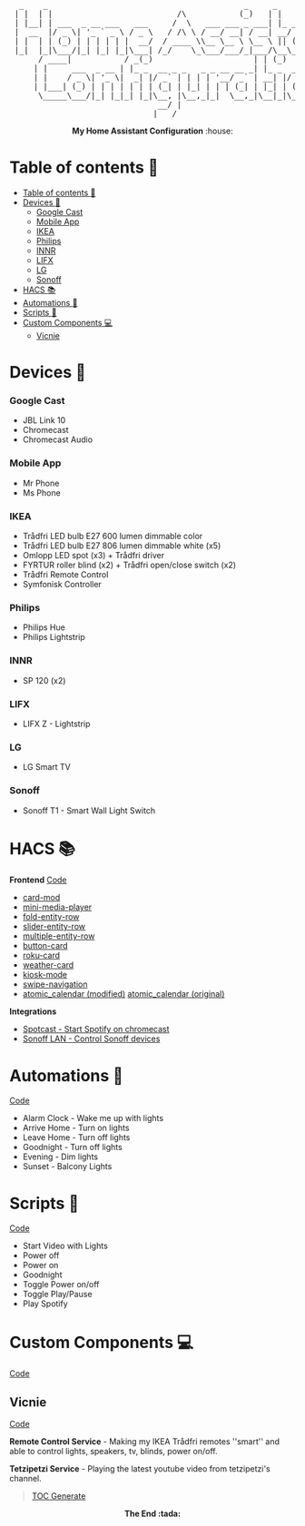 <pre align="center">
  _    _                                         _     _              _   
 | |  | |                          /\           (_)   | |            | |  
 | |__| | ___  _ __ ___   ___     /  \   ___ ___ _ ___| |_ __ _ _ __ | |_ 
 |  __  |/ _ \| '_ ` _ \ / _ \   / /\ \ / __/ __| / __| __/ _` | '_ \| __|
 | |  | | (_) | | | | | |  __/  / ____ \\__ \__ \ \__ \ || (_| | | | | |_ 
 |_|  |_|\___/|_| |_| |_|\___| /_/    \_\___/___/_|___/\__\__,_|_| |_|\__|
      / ____|           / _(_)                     | | (_)                
     | |     ___  _ __ | |_ _  __ _ _   _ _ __ __ _| |_ _  ___  _ __      
     | |    / _ \| '_ \|  _| |/ _` | | | | '__/ _` | __| |/ _ \| '_ \     
     | |___| (_) | | | | | | | (_| | |_| | | | (_| | |_| | (_) | | | |    
      \_____\___/|_| |_|_| |_|\__, |\__,_|_|  \__,_|\__|_|\___/|_| |_|    
                               __/ |                                      
                              |___/                                       
</pre>
<p align="center">
<b>My Home Assistant Configuration</b> :house:
</p>

Table of contents :book:
=======================
- [Table of contents :book:](#table-of-contents-book)
- [Devices :iphone:](#devices-iphone)
  - [Google Cast](#google-cast)
  - [Mobile App](#mobile-app)
  - [IKEA](#ikea)
  - [Philips](#philips)
  - [INNR](#innr)
  - [LIFX](#lifx)
  - [LG](#lg)
  - [Sonoff](#sonoff)
- [HACS :books:](#hacs-books)
- [Automations :repeat:](#automations-repeat)
- [Scripts :page_with_curl:](#scripts-page_with_curl)
- [Custom Components :computer:](#custom-components-computer)
  - [Vicnie](#vicnie)

Devices :iphone:
=======

### Google Cast
- JBL Link 10
- Chromecast
- Chromecast Audio

### Mobile App
- Mr Phone
- Ms Phone

### IKEA
- Trådfri LED bulb E27 600 lumen dimmable color
- Trådfri LED bulb E27 806 lumen dimmable white (x5)
- Omlopp LED spot (x3) + Trådfri driver
- FYRTUR roller blind (x2) + Trådfri open/close switch (x2)
- Trådfri Remote Control
- Symfonisk Controller

### Philips
- Philips Hue
- Philips Lightstrip

### INNR
- SP 120 (x2)

### LIFX
- LIFX Z - Lightstrip

### LG
- LG Smart TV

### Sonoff
- Sonoff T1 - Smart Wall Light Switch

HACS :books:
====
**Frontend** [Code](.storage/lovelace_resources)
- [card-mod](https://github.com/thomasloven/lovelace-card-mod)
- [mini-media-player](https://github.com/kalkih/mini-media-player)
- [fold-entity-row](https://github.com/thomasloven/lovelace-fold-entity-row)
- [slider-entity-row](https://github.com/thomasloven/lovelace-slider-entity-row)
- [multiple-entity-row](https://github.com/benct/lovelace-multiple-entity-row)
- [button-card](https://github.com/custom-cards/button-card)
- [roku-card](https://github.com/iantrich/roku-card)
- [weather-card](https://github.com/bramkragten/weather-card)
- [kiosk-mode](https://github.com/maykar/kiosk-mode)
- [swipe-navigation](https://github.com/maykar/Lovelace-Swipe-Navigation)
- [atomic_calendar (modified)](https://github.com/AnnieLeonia/atomic_calendar) [atomic_calendar (original)](https://github.com/atomic7777/atomic_calendar)

**Integrations**
- [Spotcast - Start Spotify on chromecast](https://github.com/fondberg/spotcast)
- [Sonoff LAN - Control Sonoff devices](https://github.com/AlexxIT/SonoffLAN)

Automations :repeat:
===========
[Code](automations.yaml)
- Alarm Clock - Wake me up with lights
- Arrive Home - Turn on lights
- Leave Home - Turn off lights
- Goodnight - Turn off lights
- Evening - Dim lights
- Sunset - Balcony Lights

Scripts :page_with_curl:
=======
[Code](scripts.yaml)
- Start Video with Lights
- Power off
- Power on
- Goodnight
- Toggle Power on/off
- Toggle Play/Pause
- Play Spotify

Custom Components :computer:
=================
[Code](custom_components)

Vicnie
------
[Code](custom_components/vicnie/__init__.py)

**Remote Control Service** - Making my IKEA Trådfri remotes ''smart'' and able to control lights, speakers, tv, blinds, power on/off.

**Tetzipetzi Service** - Playing the latest youtube video from tetzipetzi's channel.

> [TOC Generate](https://magnetikonline.github.io/markdown-toc-generate/)

<p align="center">
<b>The End :tada:</b>
</p>
